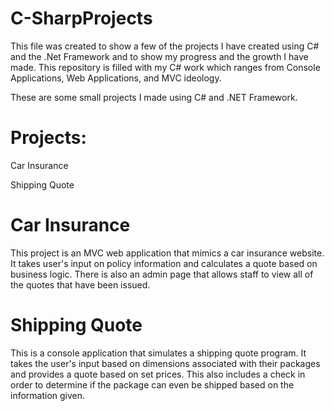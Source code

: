 # C-SharpProjects

This file was created to show a few of the projects I have created 
using C# and the .Net Framework and to show my progress and the growth
I have made. This repository is filled with my C# work which ranges from 
Console Applications, Web Applications, and MVC ideology.

These are some small projects I made using C# and .NET Framework.

# Projects:

Car Insurance

Shipping Quote

# Car Insurance
This project is an MVC web application that mimics a car insurance website. It takes user's input
on policy information and calculates a quote based on business logic. There is also an admin
page that allows staff to view all of the quotes that have been issued.

# Shipping Quote
This is a console application that simulates a shipping quote program. It takes the user's input 
based on dimensions associated with their packages and provides a quote based on set prices. This also 
includes a check in order to determine if the package can even be shipped based on the information given.

